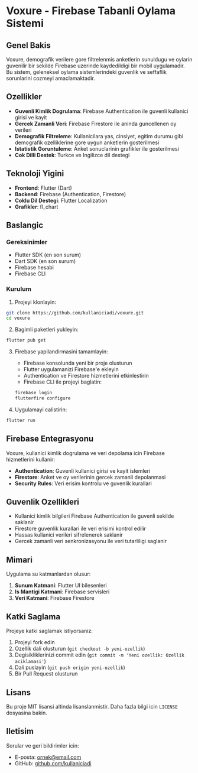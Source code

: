 # Voxure - Firebase Tabanli Oylama Sistemi

## Genel Bakis

Voxure, demografik verilere gore filtrelenmis anketlerin sunuldugu ve oylarin guvenilir bir sekilde Firebase uzerinde kaydedildigi bir mobil uygulamadir. Bu sistem, geleneksel oylama sistemlerindeki guvenlik ve seffaflik sorunlarini cozmeyi amaclamaktadir.

## Ozellikler

- **Guvenli Kimlik Dogrulama**: Firebase Authentication ile guvenli kullanici girisi ve kayit
- **Gercek Zamanli Veri**: Firebase Firestore ile aninda guncellenen oy verileri
- **Demografik Filtreleme**: Kullanicilara yas, cinsiyet, egitim durumu gibi demografik ozelliklerine gore uygun anketlerin gosterilmesi
- **Istatistik Goruntuleme**: Anket sonuclarinin grafikler ile gosterilmesi
- **Cok Dilli Destek**: Turkce ve Ingilizce dil destegi

## Teknoloji Yigini

- **Frontend**: Flutter (Dart)
- **Backend**: Firebase (Authentication, Firestore)
- **Coklu Dil Destegi**: Flutter Localization
- **Grafikler**: fl_chart

## Baslangic

### Gereksinimler

- Flutter SDK (en son surum)
- Dart SDK (en son surum)
- Firebase hesabi
- Firebase CLI

### Kurulum

1. Projeyi klonlayin:
```bash
git clone https://github.com/kullaniciadi/voxure.git
cd voxure
```

2. Bagimli paketleri yukleyin:
```bash
flutter pub get
```

3. Firebase yapilandirmasini tamamlayin:
   - Firebase konsolunda yeni bir proje olusturun
   - Flutter uygulamanizi Firebase'e ekleyin
   - Authentication ve Firestore hizmetlerini etkinlestirin
   - Firebase CLI ile projeyi baglatin:
   ```bash
   firebase login
   flutterfire configure
   ```

4. Uygulamayi calistirin:
```bash
flutter run
```

## Firebase Entegrasyonu

Voxure, kullanici kimlik dogrulama ve veri depolama icin Firebase hizmetlerini kullanir:

- **Authentication**: Guvenli kullanici girisi ve kayit islemleri
- **Firestore**: Anket ve oy verilerinin gercek zamanli depolanmasi
- **Security Rules**: Veri erisim kontrolu ve guvenlik kurallari

## Guvenlik Ozellikleri

- Kullanici kimlik bilgileri Firebase Authentication ile guvenli sekilde saklanir
- Firestore guvenlik kurallari ile veri erisimi kontrol edilir
- Hassas kullanici verileri sifrelenerek saklanir
- Gercek zamanli veri senkronizasyonu ile veri tutarliligi saglanir

## Mimari

Uygulama su katmanlardan olusur:

1. **Sunum Katmani**: Flutter UI bilesenleri
2. **Is Mantigi Katmani**: Firebase servisleri
3. **Veri Katmani**: Firebase Firestore

## Katki Saglama

Projeye katki saglamak istiyorsaniz:

1. Projeyi fork edin
2. Ozellik dali olusturun (`git checkout -b yeni-ozellik`)
3. Degisikliklerinizi commit edin (`git commit -m 'Yeni ozellik: Ozellik aciklamasi'`)
4. Dali puslayin (`git push origin yeni-ozellik`)
5. Bir Pull Request olusturun

## Lisans

Bu proje MIT lisansi altinda lisanslanmistir. Daha fazla bilgi icin `LICENSE` dosyasina bakin.

## Iletisim

Sorular ve geri bildirimler icin:
- E-posta: ornek@email.com
- GitHub: [github.com/kullaniciadi](https://github.com/kullaniciadi)
